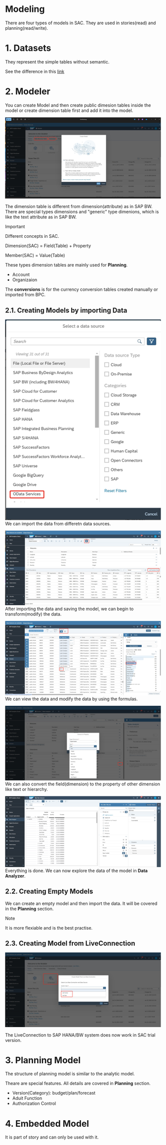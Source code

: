 # Modeling

There are four types of models in SAC. They are used in stories(read) and planning(read/write).

# 1. Datasets

They represent the simple tables without semantic.

See the difference in this [link](https://help.sap.com/docs/SAP_ANALYTICS_CLOUD/00f68c2e08b941f081002fd3691d86a7/05280d13b16e40f3be37165e9755d84b.html)


# 2. Modeler

You can create Model and then create public dimesion tables inside the model or create dimension table first and add it into the model.

![alt text](/SAC/Modeling/images/NM1.png)

The dimension table is different from dimension(attribute) as in SAP BW. There are special types dimensions and "generic" type dimenions, which is like the text attribute as in SAP BW.

> [!IMPORTANT]
>  Different concepts in SAC.
> 
> Dimension(SAC) = Field(Table) + Property
> 
> Member(SAC) = Value(Table)

These types dimension tables are mainly used for **Planning**.
- Account
- Organizaion

The **conversions** is for the currency conversion tables created manually or imported from BPC.

## 2.1. Creating Models by importing Data

![alt text](/SAC/Modeling/images/NM2.png)
We can import the data from differetn data sources. 

![alt text](/SAC/Modeling/images/TR1.png)
After importing the data and saving the model, we can begin to transform(modify) the data.

![alt text](/SAC/Modeling/images/TR2.png)
We can view the data and modify the data by using the formulas.

![alt text](/SAC/Modeling/images/NM3.png)
We can also convert the field(dimension) to the property of other dimension like text or hierarchy.

![alt text](/SAC/Modeling/images/DE.png)
Everything is done. We can now explore the data of the model in **Data Analyzer**.

## 2.2. Creating Empty Models 
We can create an empty model and then import the data.  It will be covered in the **Planning** section.

> [!Note]
>  It is more flexiable and is the best practise.

## 2.3. Creating Model from LiveConnection

![alt text](/SAC/Modeling/images/NM4.png)

The LiveConnection to SAP HANA/BW system does now work in SAC trial version.

# 3. Planning Model
The structure of planning model is similar to the analytic model.

Theare are special features. All details are covered in **Planning** section. 

- Version(Category): budget/plan/forecast
- Aduit Function
- Authorization Control
  
# 4. Embedded Model
It is part of story and can only be used with it.



